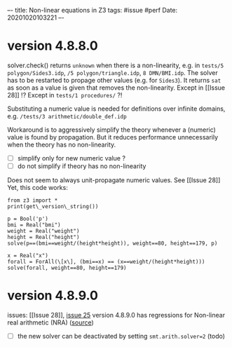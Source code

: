 –-
title: Non-linear equations in Z3
tags: #issue #perf
Date: 20201020103221
–-

# version 4.8.8.0
solver.check() returns `unknown` when there is a non-linearity, e.g. in `tests/5 polygon/Sides3.idp`, `/5 polygon/triangle.idp`, `8 DMN/BMI.idp`. The solver has to be restarted to propage other values (e.g. for `Sides3`).  It returns `sat` as soon as a value is given that removes the non-linearity.
Except in [[Issue 28]] !?  Except in `tests/1 procedures/` ?!

Substituting a numeric value is needed for definitions over infinite domains, e.g. `/tests/3 arithmetic/double_def.idp`

Workaround is to aggressively simplify the theory whenever a (numeric) value is found by propagation.
But it reduces performance unnecessarily when the theory has no non-linearity.
- [ ] simplify only for new numeric value ?
- [ ] do not simplify if theory has no non-linearity

Does not seem to always unit-propagate numeric values.  See [[Issue 28]]
Yet, this code works:
~~~~
from z3 import *
print(get\_version\_string())

p = Bool('p')
bmi = Real("bmi")
weight = Real("weight")
height = Real("height")
solve(p==(bmi==weight/(height*height)), weight==80, height==179, p)

x = Real("x")
forall = ForAll(\[x\], (bmi==x) == (x==weight/(height*height)))
solve(forall, weight==80, height==179)
~~~~


# version 4.8.9.0
issues: [[Issue 28]], [issue 25](https://gitlab.com/krr/autoconfigz3/-/issues/25)
version 4.8.9.0 has regressions for Non-linear real arithmetic (NRA) ([source](https://github.com/Z3Prover/z3/blob/master/RELEASE_NOTES))
- [ ] the new solver can be deactivated by setting `smt.arith.solver=2` (todo)

